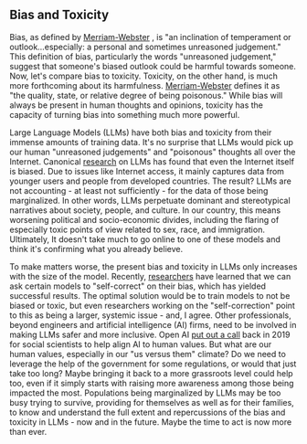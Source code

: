 ## Bias and Toxicity 
Bias, as defined by [Merriam-Webster](https://www.merriam-webster.com/dictionary/bias) , is "an inclination of temperament or outlook…especially: a personal and sometimes unreasoned judgement." This definition of bias, particularly the words "unreasoned judgement," suggest that someone's biased outlook could be harmful towards someone. Now, let's compare bias to toxicity. Toxicity, on the other hand, is much more forthcoming about its harmfulness. [Merriam-Webster](https://www.merriam-webster.com/dictionary/toxicity) defines it as "the quality, state, or relative degree of being poisonous." While bias will always be present in human thoughts and opinions, toxicity has the capacity of turning bias into something much more powerful.

Large Language Models (LLMs) have both bias and toxicity from their immense amounts of training data. It's no surprise that LLMs would pick up our human "unreasoned judgements" and "poisonous" thoughts all over the Internet. Canonical [research](https://dl.acm.org/doi/10.1145/3442188.3445922) on LLMs has found that even the Internet itself is biased. Due to issues like Internet access, it mainly captures data from younger users and people from developed countries. The result? LLMs are not accounting - at least not sufficiently - for the data of those being marginalized. In other words, LLMs perpetuate dominant and stereotypical narratives about society, people, and culture. In our country, this means worsening political and socio-economic divides, including the flaring of especially toxic points of view related to sex, race, and immigration. Ultimately, It doesn't take much to go online to one of these models and think it's confirming what you already believe. 

To make matters worse, the present bias and toxicity in LLMs only increases with the size of the model. Recently, [researchers](https://www.technologyreview.com/2023/03/20/1070067/language-models-may-be-able-to-self-correct-biases-if-you-ask-them-to/) have learned that we can ask certain models to "self-correct" on their bias, which has yielded successful results. The optimal solution would be to train models to not be biased or toxic, but even researchers working on the "self-correction" point to this as being a larger, systemic issue - and, I agree. Other professionals, beyond engineers and artificial intelligence (AI) firms, need to be involved in making LLMs safer and more inclusive. Open AI [put out a call](https://openai.com/research/ai-safety-needs-social-scientists) back in 2019 for social scientists to help align AI to human values. But what are our human values, especially in our "us versus them" climate? Do we need to leverage the help of the government for some regulations, or would that just take too long? Maybe bringing it back to a more grassroots level could help too, even if it simply starts with raising more awareness among those being impacted the most. Populations being marginalized by LLMs may be too busy trying to survive, providing for themselves as well as for their families, to know and understand the full extent and repercussions of the bias and toxicity in LLMs - now and in the future. Maybe the time to act is now more than ever. 
